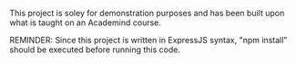 This project is soley for demonstration purposes and has been built upon what is taught on an Academind course.

REMINDER: Since this project is written in ExpressJS syntax, "npm install" should be executed before running this code.